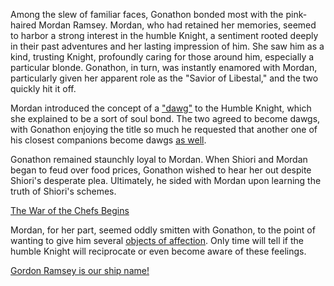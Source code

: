 <!-- title: My Dawg -->

Among the slew of familiar faces, Gonathon bonded most with the pink-haired Mordan Ramsey. Mordan, who had retained her memories, seemed to harbor a strong interest in the humble Knight, a sentiment rooted deeply in their past adventures and her lasting impression of him. She saw him as a kind, trusting Knight, profoundly caring for those around him, especially a particular blonde. Gonathon, in turn, was instantly enamored with Mordan, particularly given her apparent role as the "Savior of Libestal," and the two quickly hit it off.

Mordan introduced the concept of a ["dawg"](https://www.youtube.com/watch?v=CPT2cj934-I&t=5384s) to the Humble Knight, which she explained to be a sort of soul bond. The two agreed to become dawgs, with Gonathon enjoying the title so much he requested that another one of his closest companions become dawgs [as well](https://www.youtube.com/watch?v=CPT2cj934-I&t=6923s).

Gonathon remained staunchly loyal to Mordan. When Shiori and Mordan began to feud over food prices, Gonathon wished to hear her out despite Shiori's desperate plea. Ultimately, he sided with Mordan upon learning the truth of Shiori's schemes.

[The War of the Chefs Begins](#embed:https://youtu.be/CPT2cj934-I?t=12333)

Mordan, for her part, seemed oddly smitten with Gonathon, to the point of wanting to give him several [objects of affection](https://youtu.be/CPT2cj934-I?t=5250). Only time will tell if the humble Knight will reciprocate or even become aware of these feelings.

[Gordon Ramsey is our ship name!](#embed:https://youtu.be/CPT2cj934-I?t=13933)
